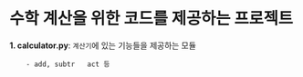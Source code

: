 # 수학 계산을 위한 코드를 제공하는 프로젝트
**1. calculator.py**: `계산기`에 있는 기능들을 제공하는 모듈   

        - add, subtr   act 등
